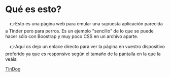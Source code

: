 # Qué es esto?

<p>
&emsp;👉Esto es una página web para emular una supuesta aplicación parecida a Tinder pero para perros. Es un ejemplo "sencillo" de lo que se puede hacer sólo con Boostrap y muy poco CSS en un archivo aparte. 

&emsp;👉Aquí os dejo un enlace directo para ver la página en vuestro dispositivo preferido ya que es responsive según el tamaño de la pantalla en la que la veáis:

<a href="https://cristianvlaicu.github.io/TinDog_Vlaicu/" target="_blank" >TinDog</a>
</p>
